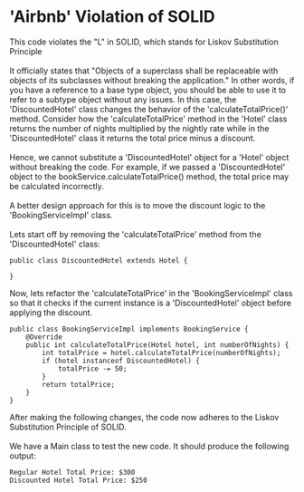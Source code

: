 # 'Airbnb' Violation of SOLID

This code violates the "L" in SOLID, which stands for Liskov Substitution Principle
<br />
<br />
It officially states that "Objects of a superclass shall be replaceable with objects of its subclasses without breaking the application."
In other words, if you have a reference to a base type object, you should be able to use it to refer to a subtype object without any issues.
In this case, the 'DiscountedHotel' class changes the behavior of the 'calculateTotalPrice()' method.
Consider how the 'calculateTotalPrice' method in the 'Hotel' class returns the number of nights multiplied by the nightly rate while in the 'DiscountedHotel' class
it returns the total price minus a discount.
<br />
<br />
Hence, we cannot substitute a 'DiscountedHotel' object for a 'Hotel' object without breaking the code.
For example, if we passed a 'DiscountedHotel' object to the bookService.calculateTotalPrice() method, the total price may be calculated incorrectly.
<br />
<br />
A better design approach for this is to move the discount logic to the 'BookingServiceImpl' class.
<br />
<br />
Lets start off by removing the 'calculateTotalPrice' method from the 'DiscountedHotel' class:
```
public class DiscountedHotel extends Hotel {

}
```
Now, lets refactor the 'calculateTotalPrice' in the 'BookingServiceImpl' class so that it checks if the current instance is a 'DiscountedHotel' object before applying the discount.
```
public class BookingServiceImpl implements BookingService {
    @Override
    public int calculateTotalPrice(Hotel hotel, int numberOfNights) {
        int totalPrice = hotel.calculateTotalPrice(numberOfNights);
        if (hotel instanceof DiscountedHotel) {
            totalPrice -= 50;
        }
        return totalPrice;
    }
}
```
After making the following changes, the code now adheres to the Liskov Substitution Principle of SOLID.
<br />
<br />
We have a Main class to test the new code. It should produce the following output:
```
Regular Hotel Total Price: $300
Discounted Hotel Total Price: $250
```